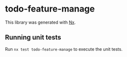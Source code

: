 # todo-feature-manage

This library was generated with [Nx](https://nx.dev).

## Running unit tests

Run `nx test todo-feature-manage` to execute the unit tests.
